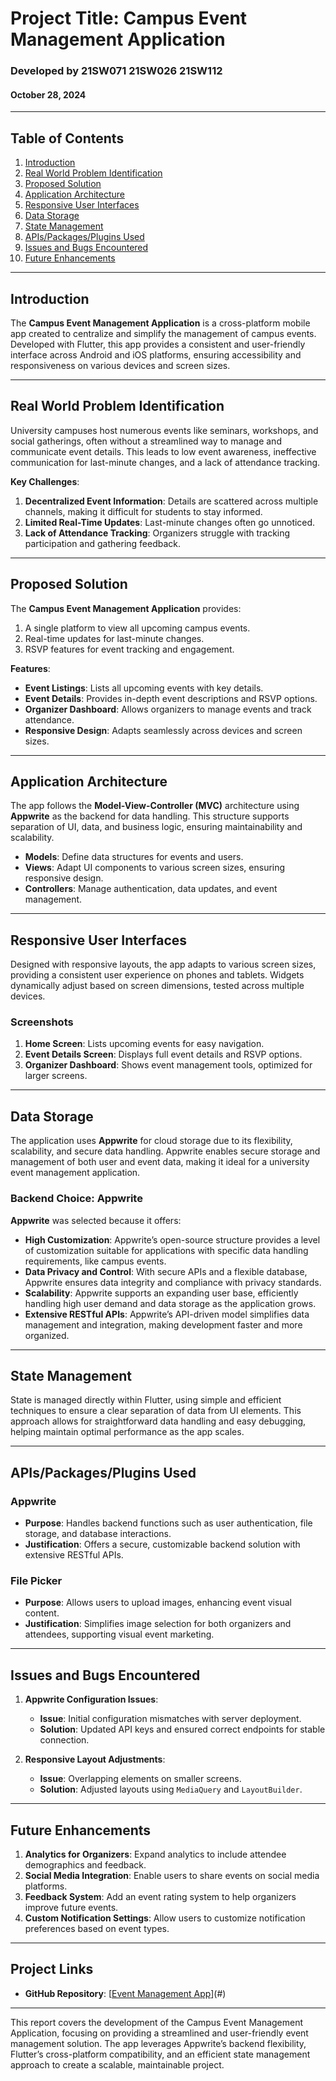 # Project Title: Campus Event Management Application

### Developed by 21SW071 21SW026 21SW112
#### October 28, 2024

---

## Table of Contents
1. [Introduction](#introduction)
2. [Real World Problem Identification](#real-world-problem-identification)
3. [Proposed Solution](#proposed-solution)
4. [Application Architecture](#application-architecture)
5. [Responsive User Interfaces](#responsive-user-interfaces)
6. [Data Storage](#data-storage)
7. [State Management](#state-management)
8. [APIs/Packages/Plugins Used](#apispackagesplugins-used)
9. [Issues and Bugs Encountered](#issues-and-bugs-encountered)
10. [Future Enhancements](#future-enhancements)

---

## Introduction

The **Campus Event Management Application** is a cross-platform mobile app created to centralize and simplify the management of campus events. Developed with Flutter, this app provides a consistent and user-friendly interface across Android and iOS platforms, ensuring accessibility and responsiveness on various devices and screen sizes.

---

## Real World Problem Identification

University campuses host numerous events like seminars, workshops, and social gatherings, often without a streamlined way to manage and communicate event details. This leads to low event awareness, ineffective communication for last-minute changes, and a lack of attendance tracking.

**Key Challenges**:
1. **Decentralized Event Information**: Details are scattered across multiple channels, making it difficult for students to stay informed.
2. **Limited Real-Time Updates**: Last-minute changes often go unnoticed.
3. **Lack of Attendance Tracking**: Organizers struggle with tracking participation and gathering feedback.

---

## Proposed Solution

The **Campus Event Management Application** provides:
1. A single platform to view all upcoming campus events.
2. Real-time updates for last-minute changes.
3. RSVP features for event tracking and engagement.

**Features**:
- **Event Listings**: Lists all upcoming events with key details.
- **Event Details**: Provides in-depth event descriptions and RSVP options.
- **Organizer Dashboard**: Allows organizers to manage events and track attendance.
- **Responsive Design**: Adapts seamlessly across devices and screen sizes.

---

## Application Architecture

The app follows the **Model-View-Controller (MVC)** architecture using **Appwrite** as the backend for data handling. This structure supports separation of UI, data, and business logic, ensuring maintainability and scalability.

- **Models**: Define data structures for events and users.
- **Views**: Adapt UI components to various screen sizes, ensuring responsive design.
- **Controllers**: Manage authentication, data updates, and event management.

---

## Responsive User Interfaces

Designed with responsive layouts, the app adapts to various screen sizes, providing a consistent user experience on phones and tablets. Widgets dynamically adjust based on screen dimensions, tested across multiple devices.

### Screenshots

1. **Home Screen**: Lists upcoming events for easy navigation.
2. **Event Details Screen**: Displays full event details and RSVP options.
3. **Organizer Dashboard**: Shows event management tools, optimized for larger screens.


---

## Data Storage

The application uses **Appwrite** for cloud storage due to its flexibility, scalability, and secure data handling. Appwrite enables secure storage and management of both user and event data, making it ideal for a university event management application.

### Backend Choice: Appwrite

**Appwrite** was selected because it offers:
- **High Customization**: Appwrite’s open-source structure provides a level of customization suitable for applications with specific data handling requirements, like campus events.
- **Data Privacy and Control**: With secure APIs and a flexible database, Appwrite ensures data integrity and compliance with privacy standards.
- **Scalability**: Appwrite supports an expanding user base, efficiently handling high user demand and data storage as the application grows.
- **Extensive RESTful APIs**: Appwrite’s API-driven model simplifies data management and integration, making development faster and more organized.

---

## State Management

State is managed directly within Flutter, using simple and efficient techniques to ensure a clear separation of data from UI elements. This approach allows for straightforward data handling and easy debugging, helping maintain optimal performance as the app scales.

---

## APIs/Packages/Plugins Used

### Appwrite
   - **Purpose**: Handles backend functions such as user authentication, file storage, and database interactions.
   - **Justification**: Offers a secure, customizable backend solution with extensive RESTful APIs.

### File Picker
   - **Purpose**: Allows users to upload images, enhancing event visual content.
   - **Justification**: Simplifies image selection for both organizers and attendees, supporting visual event marketing.


---

## Issues and Bugs Encountered

1. **Appwrite Configuration Issues**:
   - **Issue**: Initial configuration mismatches with server deployment.
   - **Solution**: Updated API keys and ensured correct endpoints for stable connection.

2. **Responsive Layout Adjustments**:
   - **Issue**: Overlapping elements on smaller screens.
   - **Solution**: Adjusted layouts using `MediaQuery` and `LayoutBuilder`.


---

## Future Enhancements

1. **Analytics for Organizers**: Expand analytics to include attendee demographics and feedback.
2. **Social Media Integration**: Enable users to share events on social media platforms.
3. **Feedback System**: Add an event rating system to help organizers improve future events.
4. **Custom Notification Settings**: Allow users to customize notification preferences based on event types.

---

## Project Links

- **GitHub Repository**: [[Event Management App](https://github.com/jamalimubashirali/Event-Management-App)](#)

---

This report covers the development of the Campus Event Management Application, focusing on providing a streamlined and user-friendly event management solution. The app leverages Appwrite’s backend flexibility, Flutter’s cross-platform compatibility, and an efficient state management approach to create a scalable, maintainable project.
